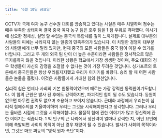 ```yaml
---
title: '6월 10일 금요일'
---
```

CCTV가 국제 여자 농구 선수권 대회를 방송하고 있다는 사실은 매우 치열하며 점수는 매우 부족한 상태이며 결국 중국 여자 농구 팀은 호주 팀을 1 점 우위로 격파했다. 이시기에 심오한 정체성, 설명 할 수없는 중국식 복합체를 깊이 느끼게됩니다. 실제로 대부분의 사람들의 피에는 사라지지 않는 일종의 민족주의가 있습니다. 이 치열한 경쟁이 대부분의 사람들에게 너무 멀리 있지만, 현재 중국의 모든 사람들은 중국 팀이 이길 수 있기를 바랍니다. 그리고 두 개의 외국 팀 만이 더 높은 수준이라면 사람들은 정서적으로 많은 투자를하지 않을 것입니다. 이러한 상황은 학교에서 가장 생생한 것이며, 주요 대회의 경우 학생들이 자신의 감정을 조절할 수 없다는 것이 가장 두려운 것입니다. 싱가포르의 토론에서 중국인들은 항상 우리를지지했고 우리가 이기기를 바랐다. 승리 할 때 어떤 사람들은 눈물을 흘렸다. 이것은 사람들에게 거대한 힘의 원천입니다.

심리적 힘은 언제나 사회의 기본 원동력이었으며 때로는 가장 강력한 동력원이기도합니다. 이 힘의 근원은 발사 된 후에도 강력하지만, 파괴적인 힘이 될 수도 있습니다. 동원이 없으면 아무런 권력도 없으며 조용하고 보이지 않습니다. 근대화 과정에서 우리는이 심리적 힘에주의를 기울여야하며 우리는 그것을 시작해야한다고 생각합니다. 그러나 우리는 올바른 시점에 그것을 시작해야합니다. 물질적 힘에 관한 이야기가 많고 정신력에 관한 이야기는 적습니다. 1 억 인구의 큰 나라에서 정신력이 얼마나 강력한 지, 어떤 요인에 의해 촉발되면 사회의 목적이 아닌 경우 재앙이 될 수 있습니다. 발사가 사회의 목적이라면, 그것은 마오 쩌둥의 "영적 원자 폭탄"이다.


